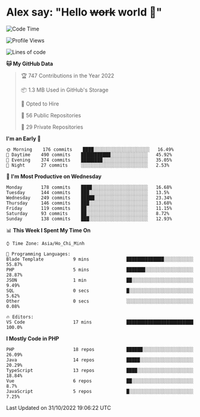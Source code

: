 # Alex say: "Hello ~~work~~ world 🐾"

<!--START_SECTION:waka-->
![Code Time](http://img.shields.io/badge/Code%20Time-839%20hrs%205%20mins-blue)

![Profile Views](http://img.shields.io/badge/Profile%20Views-0-blue)

![Lines of code](https://img.shields.io/badge/From%20Hello%20World%20I%27ve%20Written-1%20Million%20lines%20of%20code-blue)

**🐱 My GitHub Data** 

> 🏆 747 Contributions in the Year 2022
 > 
> 📦 1.3 MB Used in GitHub's Storage 
 > 
> 💼 Opted to Hire
 > 
> 📜 56 Public Repositories 
 > 
> 🔑 29 Private Repositories  
 > 
**I'm an Early 🐤** 

```text
🌞 Morning    176 commits    ████░░░░░░░░░░░░░░░░░░░░░   16.49% 
🌆 Daytime    490 commits    ███████████░░░░░░░░░░░░░░   45.92% 
🌃 Evening    374 commits    ████████░░░░░░░░░░░░░░░░░   35.05% 
🌙 Night      27 commits     ░░░░░░░░░░░░░░░░░░░░░░░░░   2.53%

```
📅 **I'm Most Productive on Wednesday** 

```text
Monday       178 commits    ████░░░░░░░░░░░░░░░░░░░░░   16.68% 
Tuesday      144 commits    ███░░░░░░░░░░░░░░░░░░░░░░   13.5% 
Wednesday    249 commits    █████░░░░░░░░░░░░░░░░░░░░   23.34% 
Thursday     146 commits    ███░░░░░░░░░░░░░░░░░░░░░░   13.68% 
Friday       119 commits    ██░░░░░░░░░░░░░░░░░░░░░░░   11.15% 
Saturday     93 commits     ██░░░░░░░░░░░░░░░░░░░░░░░   8.72% 
Sunday       138 commits    ███░░░░░░░░░░░░░░░░░░░░░░   12.93%

```


📊 **This Week I Spent My Time On** 

```text
⌚︎ Time Zone: Asia/Ho_Chi_Minh

💬 Programming Languages: 
Blade Template           9 mins              ██████████████░░░░░░░░░░░   55.87% 
PHP                      5 mins              ███████░░░░░░░░░░░░░░░░░░   28.87% 
JSON                     1 min               ██░░░░░░░░░░░░░░░░░░░░░░░   9.49% 
SQL                      0 secs              █░░░░░░░░░░░░░░░░░░░░░░░░   5.62% 
Other                    0 secs              ░░░░░░░░░░░░░░░░░░░░░░░░░   0.08%

🔥 Editors: 
VS Code                  17 mins             █████████████████████████   100.0%

```

**I Mostly Code in PHP** 

```text
PHP                      18 repos            ██████░░░░░░░░░░░░░░░░░░░   26.09% 
Java                     14 repos            █████░░░░░░░░░░░░░░░░░░░░   20.29% 
TypeScript               13 repos            ████░░░░░░░░░░░░░░░░░░░░░   18.84% 
Vue                      6 repos             ██░░░░░░░░░░░░░░░░░░░░░░░   8.7% 
JavaScript               5 repos             █░░░░░░░░░░░░░░░░░░░░░░░░   7.25%

```



 Last Updated on 31/10/2022 19:06:22 UTC
<!--END_SECTION:waka-->
